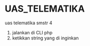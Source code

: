 # UAS_TELEMATIKA
 uas telematika smstr 4
1. jalankan di CLI php
2. ketikkan string yang di inginkan
